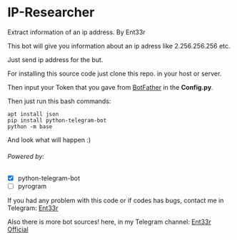 # IP-Researcher
Extract information of an ip address. By Ent33r

This bot will give you information about an ip adress like 2.256.256.256 etc.

Just send ip address for the but.

For installing this source code just clone this repo. in your host or server.

Then input your Token that you gave from [BotFather](https://t.me/botfather) in the **Config.py**.

Then just run this bash commands:
```
apt install json
pip install python-telegram-bot
python -m base
```
And look what will happen :)

###### Powered by:
- [x] python-telegram-bot
- [ ] pyrogram

If you had any problem with this code or if codes has bugs, contact me in Telegram: [Ent33r](https://t.me/Ent33r)

Also there is more bot sources! here, in my Telegram channel: [Ent33r Official](https://t.me/Ent33r_Official)

